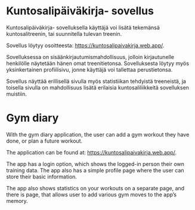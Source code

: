 # Kuntosalipäiväkirja- sovellus 

Kuntosalipäiväkirja- sovelluksella käyttäjä voi lisätä tekemänsä kuntosalitreenin, tai suunnitella tulevan treenin. 

Sovellus löytyy osoitteesta: https://kuntosalipaivakirja.web.app/.

Sovelluksessa on sisäänkirjautumismahdollisuus, jolloin kirjautunelle henkilölle näytetään hänen omat treenitietonsa. 
Sovelluksesta löytyy myös yksinkertainen profiilisivu, jonne käyttäjä voi tallettaa perustietonsa. 

Sovellus näyttää erillisellä sivulla myös statistiikan tehdyistä treeneistä, ja toisella sivulla on mahdollisuus lisätä erilaisia kuntosaliliikkeitä sovelluksen muistiin. 

# Gym diary 

With the gym diary application, the user can add a gym workout they have done, or plan a future workout.

The application can be found at: https://kuntosalipaivakirja.web.app/.

The app has a login option, which shows the logged-in person their own training data.
The app also has a simple profile page where the user can store their basic information.

The app also shows statistics on your workouts on a separate page, and there is page, that allows user to add various gym moves to the app’s memory.

